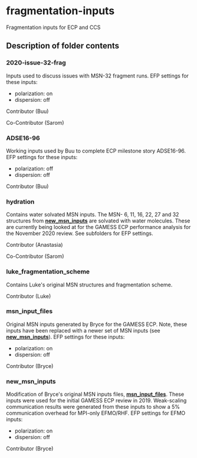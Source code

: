 # fragmentation-inputs
Fragmentation inputs for ECP and CCS

## Description of folder contents

### 2020-issue-32-frag
Inputs used to discuss issues with MSN-32 fragment runs.  EFP settings for these inputs:
- polarization: on
- dispersion: off

Contributor (Buu)

Co-Contributor (Sarom)

### ADSE16-96
Working inputs used by Buu to complete ECP milestone story ADSE16-96.  EFP settings for these inputs:
- polarization: off
- dispersion: off

Contributor (Buu)

### hydration
Contains water solvated MSN inputs.  The MSN- 6, 11, 16, 22, 27 and 32 structures from **[new\_msn\_inputs](https://github.com/gms-bbg/fragmentation-inputs/tree/master/new_msn_inputs)** are solvated with water molecules.  These are currently being looked at for the GAMESS ECP performance analysis for the November 2020 review.  See subfolders for EFP settings.

Contributor (Anastasia)

Co-Contributor (Sarom)

### luke\_fragmentation\_scheme
Contains Luke's original MSN structures and fragmentation scheme.

Contributor (Luke)

### msn\_input\_files
Original MSN inputs generated by Bryce for the GAMESS ECP.  Note, these inputs have been replaced with a newer set of MSN inputs (see **[new\_msn\_inputs](https://github.com/gms-bbg/fragmentation-inputs/tree/master/new_msn_inputs)**).  EFP settings for these inputs:
- polarization: on
- dispersion: off

Contributor (Bryce)

### new\_msn\_inputs
Modification of Bryce's original MSN inputs files, **[msn\_input\_files]()**.  These inputs were used for the initial GAMESS ECP review in 2019. Weak-scaling communication results were generated from these inputs to show a 5% communication overhead for MPI-only EFMO/RHF.  EFP settings for EFMO inputs:
- polarization: on
- dispersion: off

Contributor (Bryce)
